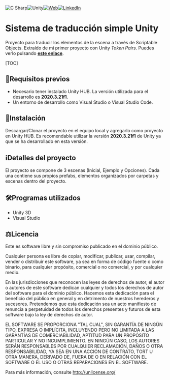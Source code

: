 ![C Sharp](https://img.shields.io/static/v1?style=for-the-badge&message=C+Sharp&color=239120&logo=C+Sharp&logoColor=FFFFFF&label=)![Unity](https://img.shields.io/static/v1?style=for-the-badge&message=Unity&color=000000&logo=Unity&logoColor=FFFFFF&label=)[![Web](https://img.shields.io/badge/egobian.com-FFCA58?style=for-the-badge&logo=About.me&logoColor=black)](https://egobian.com)[![LinkedIn](https://img.shields.io/badge/LinkedIn-0077B5?style=for-the-badge&logo=linkedin&logoColor=white)](https://www.linkedin.com/in/eduardo-gomez-blanco/)





# Sistema de traducción simple Unity

Proyecto para traducir los elementos de la escena a través de Scriptable Objects. Extraído de mi primer proyecto con Unity *Token Pairs*. Puedes verlo pulsando **[este enlace](https://egobian.com/juegos/tokenpairs)**.



[TOC]



## 📄Requisitos previos

- Necesario tener instalado Unity HUB. La versión utilizada para el desarrollo es  **2020.3.21f1**.
- Un entorno de desarrollo como Visual Studio o Visual Studio Code.





## 🔧Instalación 

Descargar/Clonar el proyecto en el equipo local y agregarlo como proyecto en Unity HUB. Es recomendable utilizar la versión **2020.3.21f1** de Unity ya que se ha desarrollado en esta versión. 





## ℹ️Detalles del proyecto

El proyecto se compone de 3 escenas (Inicial, Ejemplo y Opciones). Cada una contiene sus propios prefabs, elementos organizados por carpetas y escenas dentro del proyecto.





## 🛠️Programas utilizados

- Unity 3D
- Visual Studio





## ⚖️Licencia

Este es software libre y sin compromiso publicado en el dominio público.

Cualquier persona es libre de copiar, modificar, publicar, usar, compilar, vender o
distribuir este software, ya sea en forma de código fuente o como binario,
para cualquier propósito, comercial o no comercial, y por cualquier
medio.

En las jurisdicciones que reconocen las leyes de derechos de autor, el autor o autores
de este software dedican cualquier y todos los derechos de autor del
software para el dominio público. Hacemos esta dedicación para el beneficio
del público en general y en detrimento de nuestros herederos y
sucesores. Pretendemos que esta dedicación sea un acto manifiesto de
renuncia a perpetuidad de todos los derechos presentes y futuros de esta
software bajo la ley de derechos de autor.

EL SOFTWARE SE PROPORCIONA "TAL CUAL", SIN GARANTÍA DE NINGÚN TIPO,
EXPRESA O IMPLÍCITA, INCLUYENDO PERO NO LIMITADA A LAS GARANTÍAS DE
COMERCIABILIDAD, APTITUD PARA UN PROPÓSITO PARTICULAR Y NO INCUMPLIMIENTO.
EN NINGÚN CASO, LOS AUTORES SERÁN RESPONSABLES POR CUALQUIER RECLAMACIÓN, DAÑOS O
OTRA RESPONSABILIDAD, YA SEA EN UNA ACCIÓN DE CONTRATO, TORT U OTRA MANERA,
DERIVADO DE, FUERA DE O EN RELACIÓN CON EL SOFTWARE O EL USO O
OTRAS REPARACIONES EN EL SOFTWARE.

Para más información, consulte <http://unlicense.org/>
